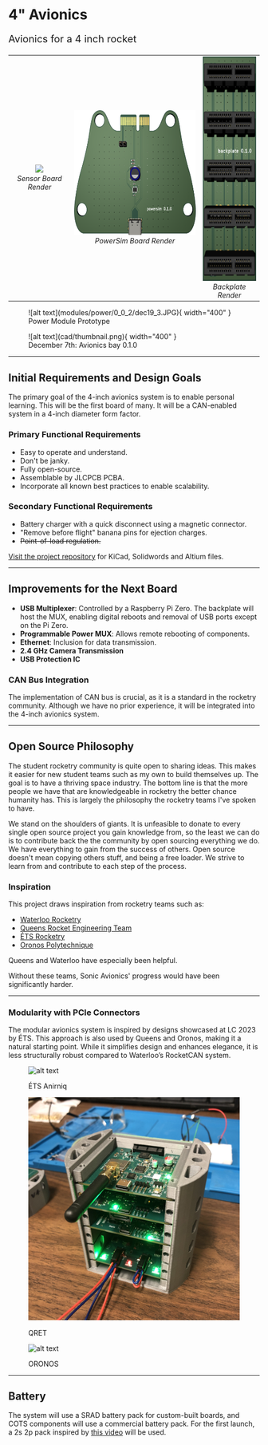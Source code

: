 # 4" Avionics

<p style="font-size: 20px;">Avionics for a 4 inch rocket</p>


<div align="center">
  <table>
    <tr>
      <td align="center" style="vertical-align: middle;">
        <img src="https://raw.githubusercontent.com/sonicavionics/4in-sensors/refs/heads/main/images/board.png" height="250" />
        <br />
        <i>Sensor Board Render</i>
      </td>
      <td align="center" style="vertical-align: middle;">
        <img src="https://raw.githubusercontent.com/sonicavionics/4in-powersim/refs/heads/main/images/board.png" height="250" />
        <br />
        <i>PowerSim Board Render</i>
      </td>
      <td align="center" style="vertical-align: middle;">
        <img src="https://raw.githubusercontent.com/sonicavionics/4in-backplate/refs/heads/main/images/board.png" height="450" />
        <br />
        <i>Backplate Render</i>
      </td>
    </tr>
  </table>
</div>

<figure markdown="span">
  ![alt text](modules/power/0_0_2/dec19_3.JPG){ width="400" }
  <figcaption>Power Module Prototype</figcaption>
</figure>

<figure markdown="span">
  ![alt text](cad/thumbnail.png){ width="400" }
  <figcaption>December 7th: Avionics bay 0.1.0</figcaption>
</figure>

---

## Initial Requirements and Design Goals

The primary goal of the 4-inch avionics system is to enable personal learning. This will be the first board of many. It will be a CAN-enabled system in a 4-inch diameter form factor.

### Primary Functional Requirements

- Easy to operate and understand.
- Don't be janky.
- Fully open-source.
- Assemblable by JLCPCB PCBA.
- Incorporate all known best practices to enable scalability.

### Secondary Functional Requirements

- Battery charger with a quick disconnect using a magnetic connector.
- "Remove before flight" banana pins for ejection charges.
- ~~Point-of-load regulation.~~

[Visit the project repository](https://github.com/sonicavionics/4in) for KiCad, Solidwords and Altium files.

---

## Improvements for the Next Board

- **USB Multiplexer**: Controlled by a Raspberry Pi Zero. The backplate will host the MUX, enabling digital reboots and removal of USB ports except on the Pi Zero.
- **Programmable Power MUX**: Allows remote rebooting of components.
- **Ethernet**: Inclusion for data transmission.
- **2.4 GHz Camera Transmission**
- **USB Protection IC**

### CAN Bus Integration

The implementation of CAN bus is crucial, as it is a standard in the rocketry community. Although we have no prior experience, it will be integrated into the 4-inch avionics system.

---

## Open Source Philosophy

The student rocketry community is quite open to sharing ideas. This makes it easier for new student teams such as my own to build themselves up. The goal is to have a thriving space industry. The bottom line is that the more people we have that are knowledgeable in rocketry the better chance humanity has. This is largely the philosophy the rocketry teams I've spoken to have. 

We stand on the shoulders of giants. It is unfeasible to donate to every single open source project you gain knowledge from, so the least we can do is to contribute back the the community by open sourcing everything we do. We have everything to gain from the success of others. Open source doesn't mean copying others stuff, and being a free loader. We strive to learn from and contribute to each step of the process.

### Inspiration

This project draws inspiration from rocketry teams such as:

- [Waterloo Rocketry](https://www.waterloorocketry.com/)
- [Queens Rocket Engineering Team](https://qret.ca/)
- [ÉTS Rocketry](https://rockets.etsmtl.ca/)
- [Oronos Polytechnique](https://oronospolytechnique.com/en.html)

Queens and Waterloo have especially been helpful.

Without these teams, Sonic Avionics' progress would have been significantly harder.

---

### Modularity with PCIe Connectors

The modular avionics system is inspired by designs showcased at LC 2023 by ÉTS. This approach is also used by Queens and Oronos, making it a natural starting point. While it simplifies design and enhances elegance, it is less structurally robust compared to Waterloo’s RocketCAN system.

<figure markdown="span">

  ![alt text](img/etes.bmp)
  <figcaption>ÉTS Anirniq</figcaption>

  ![alt text](img/qret.jpg)
  <figcaption>QRET</figcaption>

  ![alt text](img/oronos.bmp)
  <figcaption>ORONOS</figcaption>

</figure>

---

## Battery

The system will use a SRAD battery pack for custom-built boards, and COTS components will use a commercial battery pack. For the first launch, a 2s 2p pack inspired by [this video](https://www.youtube.com/watch?v=3dD5KmM8ciU) will be used.
